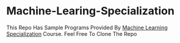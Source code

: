 # Machine-Learing-Specialization
This Repo Has Sample Programs Provided By [Machine Learning Specialization](https://www.coursera.org/specializations/machine-learning-introduction) Course.
Feel Free To Clone The Repo
